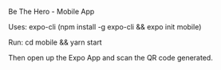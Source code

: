 Be The Hero - Mobile App

Uses: expo-cli (npm install -g expo-cli && expo init mobile)

Run: cd mobile && yarn start

Then open up the Expo App and scan the QR code generated.